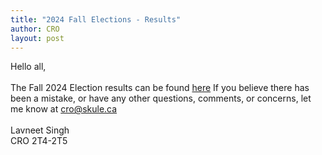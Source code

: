 ```yaml
---
title: "2024 Fall Elections - Results"
author: CRO
layout: post
---
```


Hello all, <br><br>The Fall 2024 Election results can be found <a href="https://drive.google.com/file/d/1jzH5Mk8bnhqbf7DCzzVryQJE1rIQ1nt3/view?usp=sharing">here</a> If you believe there has been a mistake, or have any other questions, comments, or concerns, let me know at cro@skule.ca<br><br> Lavneet Singh<br> CRO 2T4-2T5
